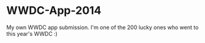 WWDC-App-2014
=============

My own WWDC app submission. I'm one of the 200 lucky ones who went to this year's WWDC :)
